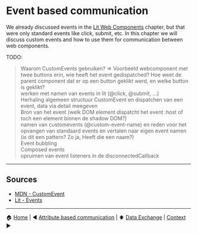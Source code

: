# Event based communication

We already discussed events in the [Lit Web Components](../lit-web-components/lit-web-components.md) chapter, but that were only standard events like click, submit, etc. In this chapter we will discuss custom events and how to use them for communication between web components.

TODO:
> Waarom CustomEvents gebruiken? => Voorbeeld webcomponent met twee buttons erin, wie heeft het event gedispatched? Hoe
> weet de parent component dat er op een button geklikt werd, en welke button is geklikt?  
> werken met namen van events in lit (@click, @submit, ...)  
> Herhaling algemeen structuur CustomEvent en dispatchen van een event, data via detail meegeven  
> Bron van het event (welk DOM element dispatcht het event :host of toch een element binnen de shadow DOM?)  
> namen van customevents (@custom-event-name) en reden voor het opvangen van standaard events en vertalen naar eigen
> event namen (is dit een pattern? Zo ja, Heeft die een naam?)  
> Event bubbling  
> Composed events  
> opruimen van event listeners in de disconnectedCallback

---

## Sources

- [MDN - CustomEvent](https://developer.mozilla.org/en-US/docs/Web/API/CustomEvent)
- [Lit - Events](https://lit.dev/docs/components/events/)

---

:house: [Home](../README.md) | :arrow_backward: [Attribute based communication](./attributes-based-communication.md) |
:arrow_up: [Data Exchange](./README.md) | [Context](./context.md) :arrow_forward:
